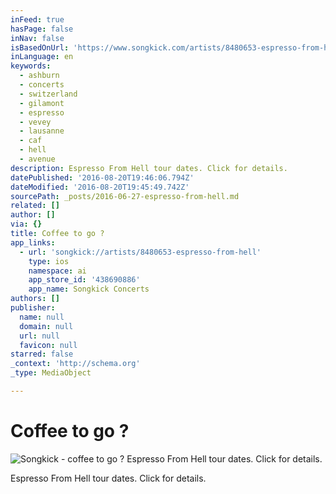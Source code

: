 ```yaml
---
inFeed: true
hasPage: false
inNav: false
isBasedOnUrl: 'https://www.songkick.com/artists/8480653-espresso-from-hell'
inLanguage: en
keywords:
  - ashburn
  - concerts
  - switzerland
  - gilamont
  - espresso
  - vevey
  - lausanne
  - caf
  - hell
  - avenue
description: Espresso From Hell tour dates. Click for details.
datePublished: '2016-08-20T19:46:06.794Z'
dateModified: '2016-08-20T19:45:49.742Z'
sourcePath: _posts/2016-06-27-espresso-from-hell.md
related: []
author: []
via: {}
title: Coffee to go ?
app_links:
  - url: 'songkick://artists/8480653-espresso-from-hell'
    type: ios
    namespace: ai
    app_store_id: '438690886'
    app_name: Songkick Concerts
authors: []
publisher:
  name: null
  domain: null
  url: null
  favicon: null
starred: false
_context: 'http://schema.org'
_type: MediaObject

---
```

# Coffee to go ?
![Songkick - coffee to go ? Espresso From Hell tour dates. Click for details.](https://the-grid-user-content.s3-us-west-2.amazonaws.com/bb6ff7f4-be2f-4426-9e80-095d7dafa8d7.png)

Espresso From Hell tour dates. Click for details.